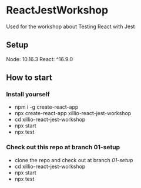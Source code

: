 # ReactJestWorkshop
Used for the workshop about Testing React with Jest

## Setup
Node: 10.16.3
React: ^16.9.0

## How to start

### Install yourself
- npm i -g create-react-app
- npx create-react-app xillio-react-jest-workshop
- cd xillio-react-jest-workshop
- npx start
- npx test

### Check out this repo at branch 01-setup
- clone the repo and check out at branch *01-setup*
- cd xillio-react-jest-workshop
- npx start
- npx test
